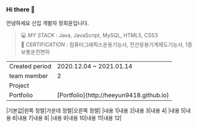 ### Hi there 👋

안녕하세요 신입 개발자 정희윤입니다.


> 💻 _*MY STACK*_   :         Java, JavaScript, MySQL, HTML5, CSS3                                                                                                                               
> 🎫 _*CERTIFICATION*_        :         컴퓨터그래픽스운용기능사, 전산응용기계제도기능사, 1종보통운전면허

<table>
          <tr>
                    <td>Created period</td><td>2020.12.04 ~ 2021.01.14</td>
          </tr>
          <tr>
                    <td>team member</td><td> 2 </td>
          <tr>
                    <td>Project</td><td><a href="http://embed.swq.co.kr/eLINK" target="blank"></a></td>
          </tr>
          <tr>
                    <td>Portfolio</td><td>[Portfolio](http://heeyun9418.github.io)</td>
          </tr>
</table>

|기본값|왼쪽 정렬|가운데 정렬|오른쪽 정렬|
|내용 1|내용 2|내용 3|내용 4|
|내용 5|내용 6|내용 7|내용 8|
|내용 9|내용 10|내용 11|내용 12|

<!--
**heeyun9418/heeyun9418** is a ✨ _special_ ✨ repository because its `README.md` (this file) appears on your GitHub profile.

Here are some ideas to get you started:

- 🔭 I’m currently working on ...
- 🌱 I’m currently learning ...
- 👯 I’m looking to collaborate on ...
- 🤔 I’m looking for help with ...
- 💬 Ask me about ...
- 📫 How to reach me: ...
- 😄 Pronouns: ...
- ⚡ Fun fact: ...
-->
